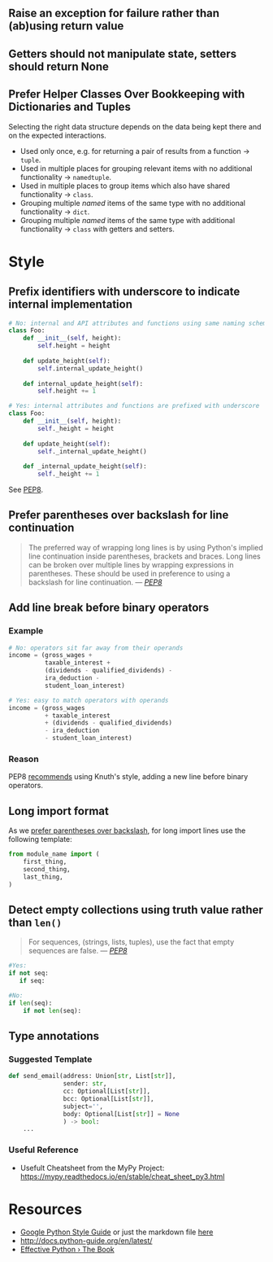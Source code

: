 
## Raise an exception for failure rather than (ab)using return value

## Getters should not manipulate state, setters should return None

## Prefer Helper Classes Over Bookkeeping with Dictionaries and Tuples
Selecting the right data structure depends on the data being kept there and on the
expected interactions.

- Used only once, e.g. for returning a pair of results from a function -> `tuple`.
- Used in multiple places for grouping relevant items with no additional functionality -> `namedtuple`.
- Used in multiple places to group items which also have shared functionality -> `class`.
- Grouping multiple _named_ items of the same type with no additional functionality -> `dict`.
- Grouping multiple _named_ items of the same type with additional functionality -> `class` with getters and setters.



# Style

## Prefix identifiers with underscore to indicate internal implementation
```python
# No: internal and API attributes and functions using same naming scheme
class Foo:
    def __init__(self, height):
        self.height = height
        
    def update_height(self):
        self.internal_update_height()
        
    def internal_update_height(self):
        self.height += 1
```
```python
# Yes: internal attributes and functions are prefixed with underscore
class Foo:
    def __init__(self, height):
        self._height = height
        
    def update_height(self):
        self._internal_update_height()
        
    def _internal_update_height(self):
        self._height += 1
```
See [PEP8](https://www.python.org/dev/peps/pep-0008/#descriptive-naming-styles).


## Prefer parentheses over backslash for line continuation
> The preferred way of wrapping long lines is by using Python's implied line continuation inside parentheses, brackets and braces. Long lines can be broken over multiple lines by wrapping expressions in parentheses. These should be used in preference to using a backslash for line continuation.
> &mdash; <cite>[PEP8](https://www.python.org/dev/peps/pep-0008/#maximum-line-length)</cite>


## Add line break before binary operators 
### Example
```python
# No: operators sit far away from their operands
income = (gross_wages +
          taxable_interest +
          (dividends - qualified_dividends) -
          ira_deduction -
          student_loan_interest)
```
```python
# Yes: easy to match operators with operands
income = (gross_wages
          + taxable_interest
          + (dividends - qualified_dividends)
          - ira_deduction
          - student_loan_interest)
```

### Reason
PEP8 [recommends](https://www.python.org/dev/peps/pep-0008/#should-a-line-break-before-or-after-a-binary-operator) using Knuth's style, adding a new line before binary operators.


## Long import format
As we [prefer parentheses over backslash](#prefer-parentheses-over-backslash-for-line-continuation), for long import lines use the following template:

```python
from module_name import (
    first_thing,
    second_thing,
    last_thing,
)
```


## Detect empty collections using truth value rather than `len()`
> For sequences, (strings, lists, tuples), use the fact that empty sequences are false.
> &mdash; <cite>[PEP8](https://www.python.org/dev/peps/pep-0008/#programming-recommendations)</cite>

```python
#Yes: 
if not seq:
   if seq:

#No: 
if len(seq):
    if not len(seq):
````


## Type annotations
### Suggested Template
```python
def send_email(address: Union[str, List[str]],
               sender: str,
               cc: Optional[List[str]],
               bcc: Optional[List[str]],
               subject='',
               body: Optional[List[str]] = None
               ) -> bool:
    ...
```

### Useful Reference
- Usefult Cheatsheet from the MyPy Project: https://mypy.readthedocs.io/en/stable/cheat_sheet_py3.html


# Resources
- [Google Python Style Guide](https://google.github.io/styleguide/pyguide.html) or just the markdown file [here](https://github.com/google/styleguide/blob/gh-pages/pyguide.md)
- http://docs.python-guide.org/en/latest/
- [Effective Python › The Book](https://effectivepython.com/)
